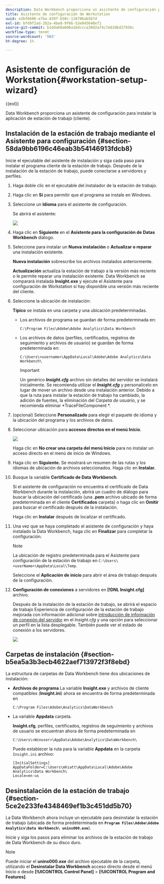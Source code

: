 ```yaml
---
description: Data Workbench proporciona un asistente de configuración para instalar la aplicación de estación de trabajo (cliente).
title: Asistente de configuración de Workstation
uuid: e2bf6606-e7ba-439f-b50c-118706ab5b7d
exl-id: bfd9f2ad-282a-4be8-9f66-53e045648ef1
source-git-commit: b1dda69a606a16dccca30d2a74c7e63dbd27936c
workflow-type: tm+mt
source-wordcount: '563'
ht-degree: 1%

---
```


# Asistente de configuración de Workstation{#workstation-setup-wizard}

{{eol}}

Data Workbench proporciona un asistente de configuración para instalar la aplicación de estación de trabajo (cliente).

## Instalación de la estación de trabajo mediante el Asistente para configuración {#section-58da9bb6196c46eab3b54146913fdcb8}

Inicie el ejecutable del asistente de instalación y siga cada paso para instalar el programa cliente de la estación de trabajo. Después de la instalación de la estación de trabajo, puede conectarse a servidores y perfiles.

1. Haga doble clic en el ejecutable del instalador de la estación de trabajo.
1. Haga clic en **Sí** para permitir que el programa se instale en Windows.
1. Seleccione un **Idioma** para el asistente de configuración.

   Se abrirá el asistente:

   ![](assets/6_4_workstation_wizard.png)

1. Haga clic en **Siguiente** en el **Asistente para la configuración de Datas Workbench** diálogo.

1. Seleccione para instalar un **Nueva instalación** o **Actualizar o reparar** una instalación existente.

   **Nueva instalación** sobrescribe los archivos instalados anteriormente.

   **Actualización** actualiza la estación de trabajo a la versión más reciente o le permite reparar una instalación existente. Data Workbench se comparará instalada **Insight.exe** y ejecute el Asistente para configuración de Workstation si hay disponible una versión más reciente del cliente.

1. Seleccione la ubicación de instalación:

   **Típico** se instala en una carpeta y una ubicación predeterminadas.

   * Los archivos de programa se guardan de forma predeterminada en:

      ```
      C:\Program Files\Adobe\Adobe Analytics\Data Workbench
      ```

   * Los archivos de datos (perfiles, certificados, registros de seguimiento y archivos de usuario) se guardan de forma predeterminada en:

      ```
      C:\Users\<username>\AppData\Local\Adobe\Adobe Analytics\Data Workbench\
      ```

      >[!IMPORTANT]
      >
      >Un genérico ***Insight.cfg*** archivo sin detalles del servidor se instalará inicialmente. Se recomienda utilizar el ***Insight.cfg*** y personalícelo en lugar de mover un archivo desde una instalación anterior. Debido a que la ruta para instalar la estación de trabajo ha cambiado, la adición de fuentes, la eliminación del *Carpeta de usuario*, y se recomienda eliminar *TraceFileComponent *.

1. (opcional) Seleccione **Personalizado** para elegir el paquete de idioma y la ubicación del programa y los archivos de datos.
1. Seleccionar ubicación para **accesos directos en el menú Inicio**.

   ![](assets/6_4_workstation_wizard_folder.png)

   Haga clic en **No crear una carpeta del menú Inicio** para no instalar un acceso directo en el menú de inicio de Windows.

1. Haga clic en **Siguiente.** Se mostrará un resumen de las rutas y los idiomas de ubicación de archivos seleccionados. Haga clic en **Instalar.**

1. Busque la variable **Certificado de Data Workbench**.

   Si el asistente de configuración no encuentra el certificado de Data Workbench durante la instalación, abrirá un cuadro de diálogo para buscar la ubicación del certificado (una **.pem** archivo ubicado de forma predeterminada en el cliente **Certificados** carpeta) o haga clic en **Omitir** para buscar el certificado después de la instalación.

   Haga clic en **Instalar** después de localizar el certificado.

1. Una vez que se haya completado el asistente de configuración y haya instalado la Data Workbench, haga clic en **Finalizar** para completar la configuración.

   >[!NOTE]
   >
   >La ubicación de registro predeterminada para el Asistente para configuración de la estación de trabajo en  `C:\Users\<userName>\AppData\Local\Temp`.

   Seleccione el **Aplicación de inicio** para abrir el área de trabajo después de la configuración.

1. **Configuración de conexiones** a servidores en **[!DNL Insight.cfg]** archivo.

   Después de la instalación de la estación de trabajo, se abrirá el espacio de trabajo Experiencia de configuración de la estación de trabajo mejorada con información adicional sobre [introducción de información de conexión del servidor](/help/home/c-get-started/c-insght-config-param.md) en el *Insight.cfg* y una opción para seleccionar un perfil en la lista desplegable. También puede ver el estado de conexión a los servidores.

   ![](assets/6_4_workstation_install_conf_conn.png)

## Carpetas de instalación {#section-b5ea5a3b3ecb4622aef713972f3f8ebd}

La estructura de carpetas de Data Workbench tiene dos ubicaciones de instalación:

* **Archivos de programa** La variable **Insight.exe** y archivos de cliente compatibles (**Insight.ini**) ahora se encuentra de forma predeterminada en

   ```
   C:\Program Files\Adobe\Analytics\DataWorkbench
   ```

* La variable **Appdata** carpeta.

   **Insight.cfg**, perfiles, certificados, registros de seguimiento y archivos de usuario se encuentran ahora de forma predeterminada en

   ```
   C:\Users\<Winuser>\AppData\Adobe\Analytics\DataWorkbench\ 
   ```

   Puede establecer la ruta para la variable **Appdata** en la carpeta `Insight.ini` archivo:

   ```
   [InitialSettings] 
   AppDataFolder=C:\Users\mhiatt\AppData\Local\Adobe\Adobe Analytics\Data Workbench\ 
   Locale=en-us
   ```

## Desinstalación de la estación de trabajo {#section-5ce2e233fe4348469ef1b3c451dd5b70}

La Data Workbench ahora incluye un ejecutable para desinstalar la estación de trabajo (ubicada de forma predeterminada en **`Program Files\Adobe\Adobe Analytics\Data Workbench\ unins000.exe`**).

Inicie y siga los pasos para eliminar los archivos de la estación de trabajo de Data Workbench de su disco duro.

>[!NOTE]
>
>Puede iniciar el **unins000.exe** del archivo ejecutable de la carpeta, utilizando el **Desinstalar Data Workbench** acceso directo desde el menú Inicio o desde **[!UICONTROL Control Panel]** > **[!UICONTROL Program and Features]**.
